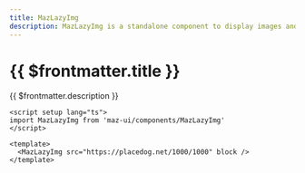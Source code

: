 ```yaml
---
title: MazLazyImg
description: MazLazyImg is a standalone component to display images and svgs with lazy loading
---
```


# {{ $frontmatter.title }}

{{ $frontmatter.description }}

<!--@include: ./../.vitepress/mixins/getting-started.md-->

<MazLazyImg src="https://placedog.net/1000/1000" block />

```vue
<script setup lang="ts">
import MazLazyImg from 'maz-ui/components/MazLazyImg'
</script>

<template>
  <MazLazyImg src="https://placedog.net/1000/1000" block />
</template>
```

<!--@include: ./../../.vitepress/generated-docs/maz-lazy-img.doc.md-->
